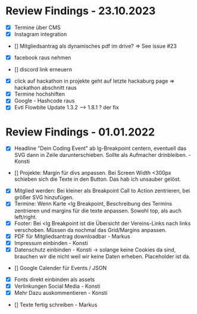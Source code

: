 # Review Findings - 23.10.2023

- [x] Termine über CMS
- [x] Instagram integration
- [] Mitgliedsantrag als dynamisches pdf im drive? => See issue #23
- [x] facebook raus nehmen
- [] discord link erneuern
- [x] click auf hackathon in projekte geht auf letzte hackaburg page => hackathon abschnitt raus
- [x] Termine hochshiften
- [x] Google - Hashcode raus
- [x] Evtl Flowbite Update 1.3.2 --> 1.8.1 ? der fix

# Review Findings - 01.01.2022

- [x] Headline "Dein Coding Event" ab lg-Breakpoint centern, eventuell das SVG dann in Zeile darunterschieben. Sollte als Aufmacher drinbleiben. - Konsti
- [] Projekte: Margin für divs anpassen. Bei Screen Width <300px schieben sich die Texte in den Button. Das hab ich unsauber gelöst.
- [x] Mitglied werden: Bei kleiner als Breakpoint Call to Action zentrieren, bei größer SVG hinzufügen.
- [x] Termine: Wenn Karte <lg Breakpoint, Beschreibung des Termins zentrieren und margins für die texte anpassen. Sowohl top, als auch left/right.
- [x] Footer: Bei <lg Breakpoint ist die Übersicht der Vereins-Links nach links verschoben. Müssen da nochmal das Grid/Margins anpassen.
- [x] PDF für Mitgliedsantrag downloadbar - Markus
- [x] Impressum einbinden - Konsti
- [x] Datenschutz einbinden - Konsti -> solange keine Cookies da sind, brauchen wir die nicht weil wir keine Daten erheben. Placeholder ist da.
- [] Google Calender für Events / JSON
- [x] Fonts direkt einbinden als assets
- [x] Verlinkungen Social Media - Konsti
- [x] Mehr Dazu auskommentieren - Konsti
- [] Texte fertig schreiben - Markus
